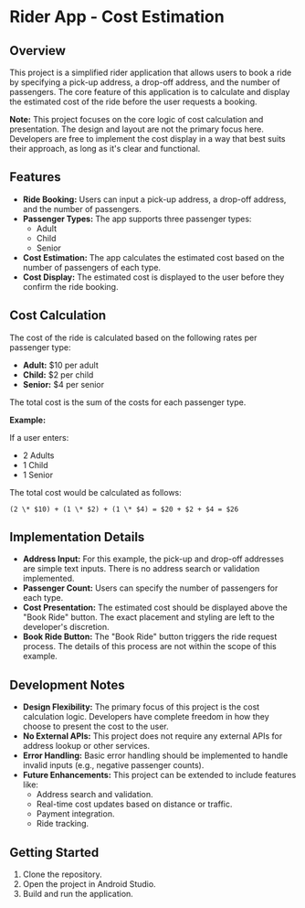 # Rider App - Cost Estimation

## Overview

This project is a simplified rider application that allows users to book a ride by specifying a pick-up address, a drop-off address, and the number of passengers. The core feature of this application is to calculate and display the estimated cost of the ride before the user requests a booking.

**Note:** This project focuses on the core logic of cost calculation and presentation. The design and layout are not the primary focus here. Developers are free to implement the cost display in a way that best suits their approach, as long as it's clear and functional.

## Features

*   **Ride Booking:** Users can input a pick-up address, a drop-off address, and the number of passengers.
*   **Passenger Types:** The app supports three passenger types:
    *   Adult
    *   Child
    *   Senior
*   **Cost Estimation:** The app calculates the estimated cost based on the number of passengers of each type.
*   **Cost Display:** The estimated cost is displayed to the user before they confirm the ride booking.

## Cost Calculation

The cost of the ride is calculated based on the following rates per passenger type:

*   **Adult:** $10 per adult
*   **Child:** $2 per child
*   **Senior:** $4 per senior

The total cost is the sum of the costs for each passenger type.

**Example:**

If a user enters:

*   2 Adults
*   1 Child
*   1 Senior

The total cost would be calculated as follows:
```
(2 \* $10) + (1 \* $2) + (1 \* $4) = $20 + $2 + $4 = $26
```
## Implementation Details

*   **Address Input:** For this example, the pick-up and drop-off addresses are simple text inputs. There is no address search or validation implemented.
*   **Passenger Count:** Users can specify the number of passengers for each type.
*   **Cost Presentation:** The estimated cost should be displayed above the "Book Ride" button. The exact placement and styling are left to the developer's discretion.
*   **Book Ride Button:** The "Book Ride" button triggers the ride request process. The details of this process are not within the scope of this example.

## Development Notes

*   **Design Flexibility:** The primary focus of this project is the cost calculation logic. Developers have complete freedom in how they choose to present the cost to the user.
*   **No External APIs:** This project does not require any external APIs for address lookup or other services.
*   **Error Handling:** Basic error handling should be implemented to handle invalid inputs (e.g., negative passenger counts).
*   **Future Enhancements:** This project can be extended to include features like:
    *   Address search and validation.
    *   Real-time cost updates based on distance or traffic.
    *   Payment integration.
    *   Ride tracking.

## Getting Started

1.  Clone the repository.
2.  Open the project in Android Studio.
3.  Build and run the application.

